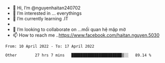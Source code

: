 - 👋 Hi, I’m @nguyenhaitan240702
- 👀 I’m interested in ... everythings
- 🌱 I’m currently learning .IT
- 
- 💞️ I’m looking to collaborate on ...mối quan hệ mập mờ
- 📫 How to reach me ..https://www.facebook.com/haitan.nguyen.5030
<!---
nguyenhaitan240702/nguyenhaitan240702 is a ✨ special ✨ repository because its `README.md` (this file) appears on your GitHub profile.
You can click the Preview link to take a look at your changes.
--->
<!--START_SECTION:waka-->

```text
From: 10 April 2022 - To: 17 April 2022

Other        27 hrs 7 mins   ██████████████████████▒░░   89.14 %

```

<!--END_SECTION:waka-->
